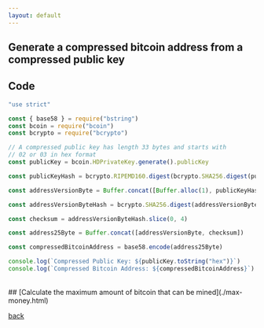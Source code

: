 ```yaml
---
layout: default
---
```


## Generate a compressed bitcoin address from a compressed public key

## Code

```js
"use strict"

const { base58 } = require("bstring")
const bcoin = require("bcoin")
const bcrypto = require("bcrypto")

// A compressed public key has length 33 bytes and starts with
// 02 or 03 in hex format
const publicKey = bcoin.HDPrivateKey.generate().publicKey

const publicKeyHash = bcrypto.RIPEMD160.digest(bcrypto.SHA256.digest(publicKey))

const addressVersionByte = Buffer.concat([Buffer.alloc(1), publicKeyHash])

const addressVersionByteHash = bcrypto.SHA256.digest(addressVersionByte)

const checksum = addressVersionByteHash.slice(0, 4)

const address25Byte = Buffer.concat([addressVersionByte, checksum])

const compressedBitcoinAddress = base58.encode(address25Byte)

console.log(`Compressed Public Key: ${publicKey.toString("hex")}`)
console.log(`Compressed Bitcoin Address: ${compressedBitcoinAddress}`)
```

<br>
## [Calculate the maximum amount of bitcoin that can be mined](./max-money.html)

[back](./hash-example.html)
